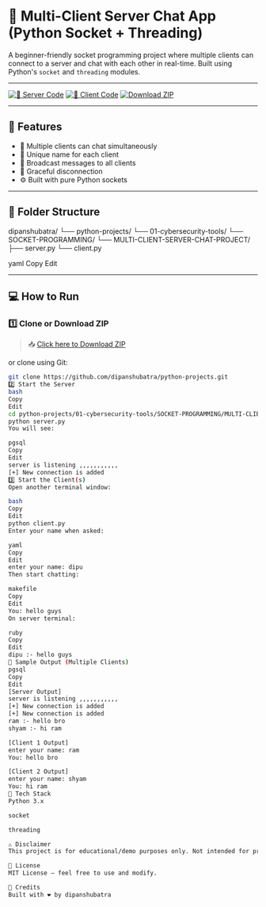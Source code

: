 # 💬 Multi-Client Server Chat App (Python Socket + Threading)

A beginner-friendly socket programming project where multiple clients can connect to a server and chat with each other in real-time. Built using Python's `socket` and `threading` modules.

---

[![📂 Server Code](https://img.shields.io/badge/📂%20Open%20Server--blue?style=for-the-badge)](https://github.com/dipanshubatra/python-projects/blob/main/01-cybersecurity-tools/SOCKET-PROGRAMMING/MULTI-CLIENT-SERVER-CHAT-PROJECT/server.py)
[![📂 Client Code](https://img.shields.io/badge/📂%20Open%20Client--blue?style=for-the-badge)](https://github.com/dipanshubatra/python-projects/blob/main/01-cybersecurity-tools/SOCKET-PROGRAMMING/MULTI-CLIENT-SERVER-CHAT-PROJECT/client.py)
[![Download ZIP](https://img.shields.io/badge/Download-ZIP-green?style=for-the-badge)](https://github.com/dipanshubatra/python-projects/archive/refs/heads/main.zip)


---

## 🚀 Features

- 📡 Multiple clients can chat simultaneously
- 👤 Unique name for each client
- 🔁 Broadcast messages to all clients
- 🔌 Graceful disconnection
- ⚙️ Built with pure Python sockets

---

## 📁 Folder Structure

dipanshubatra/
└── python-projects/
└── 01-cybersecurity-tools/
└── SOCKET-PROGRAMMING/
└── MULTI-CLIENT-SERVER-CHAT-PROJECT/
├── server.py
└── client.py

yaml
Copy
Edit

---

## 💻 How to Run

### 1️⃣ Clone or Download ZIP

> 📥 [Click here to Download ZIP](https://github.com/dipanshubatra/python-projects/archive/refs/heads/main.zip)

or clone using Git:

```bash
git clone https://github.com/dipanshubatra/python-projects.git
2️⃣ Start the Server
bash
Copy
Edit
cd python-projects/01-cybersecurity-tools/SOCKET-PROGRAMMING/MULTI-CLIENT-SERVER-CHAT-PROJECT
python server.py
You will see:

pgsql
Copy
Edit
server is listening ,,,,,,,,,,,
[+] New connection is added
3️⃣ Start the Client(s)
Open another terminal window:

bash
Copy
Edit
python client.py
Enter your name when asked:

yaml
Copy
Edit
enter your name: dipu
Then start chatting:

makefile
Copy
Edit
You: hello guys
On server terminal:

ruby
Copy
Edit
dipu :- hello guys
🧪 Sample Output (Multiple Clients)
pgsql
Copy
Edit
[Server Output]
server is listening ,,,,,,,,,,,
[+] New connection is added
[+] New connection is added
ram :- hello bro
shyam :- hi ram

[Client 1 Output]
enter your name: ram
You: hello bro

[Client 2 Output]
enter your name: shyam
You: hi ram
🧠 Tech Stack
Python 3.x

socket

threading

⚠️ Disclaimer
This project is for educational/demo purposes only. Not intended for production or public networks.

📄 License
MIT License — feel free to use and modify.

🙌 Credits
Built with ❤️ by dipanshubatra
